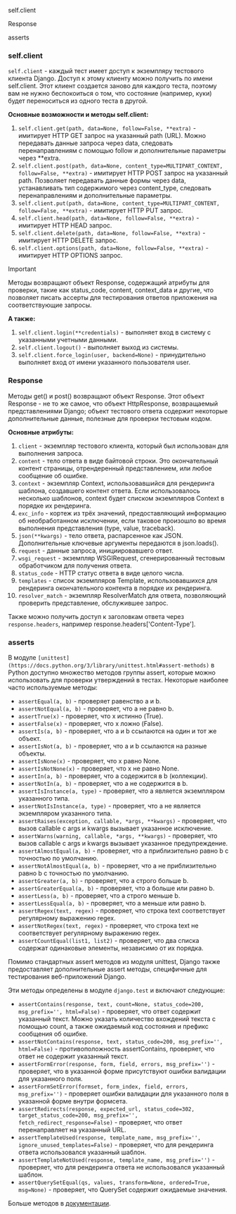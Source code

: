 self.client

Response

asserts

### self.client

`self.client` - каждый тест имеет доступ к экземпляру тестового клиента Django. Доступ к этому клиенту можно получить по имени self.client. Этот клиент создается заново для каждого теста, поэтому вам не нужно беспокоиться о том, что состояние (например, куки) будет переноситься из одного теста в другой.

**Основные возможности и методы self.client:**

1. `self.client.get(path, data=None, follow=False, **extra)` - имитирует HTTP GET запрос на указанный path (URL). Можно передавать данные запроса через data, следовать перенаправлениям с помощью follow и дополнительные параметры через **extra.
2. `self.client.post(path, data=None, content_type=MULTIPART_CONTENT, follow=False, **extra)` - имитирует HTTP POST запрос на указанный path. Позволяет передавать данные формы через data, устанавливать тип содержимого через content_type, следовать перенаправлениям и дополнительные параметры.
3. `self.client.put(path, data=None, content_type=MULTIPART_CONTENT, follow=False, **extra)` - имитирует HTTP PUT запрос.
4. `self.client.head(path, data=None, follow=False, **extra)` - имитирует HTTP HEAD запрос.
5. `self.client.delete(path, data=None, follow=False, **extra)` - имитирует HTTP DELETE запрос.
6. `self.client.options(path, data=None, follow=False, **extra)` - имитирует HTTP OPTIONS запрос.

> [!important]  
> Методы возвращают объект Response, содержащий атрибуты для проверки, такие как status_code, content, context_data и другие, что позволяет писать ассерты для тестирования ответов приложения на соответствующие запросы.  

**А также:**

1. `self.client.login(**credentials)` - выполняет вход в систему с указанными учетными данными.
2. `self.client.logout()` - выполняет выход из системы.
3. `self.client.force_login(user, backend=None)` - принудительно выполняет вход от имени указанного пользователя user.

### Response

Методы get() и post() возвращают объект Response. Этот объект Response - не то же самое, что объект HttpResponse, возвращаемый представлениями Django; объект тестового ответа содержит некоторые дополнительные данные, полезные для проверки тестовым кодом.

**Основные атрибуты:**

1. `client` - экземпляр тестового клиента, который был использован для выполнения запроса.
2. `content` - тело ответа в виде байтовой строки. Это окончательный контент страницы, отрендеренный представлением, или любое сообщение об ошибке.
3. `context` - экземпляр Context, использовавшийся для рендеринга шаблона, создавшего контент ответа. Если использовалось несколько шаблонов, context будет списком экземпляров Context в порядке их рендеринга.
4. `exc_info` - кортеж из трёх значений, предоставляющий информацию об необработанном исключении, если таковое произошло во время выполнения представления (type, value, traceback).
5. `json(**kwargs)` - тело ответа, распарсенное как JSON. Дополнительные ключевые аргументы передаются в json.loads().
6. `request` - данные запроса, инициировавшего ответ.
7. `wsgi_request` - экземпляр WSGIRequest, сгенерированный тестовым обработчиком для получения ответа.
8. `status_code` - HTTP статус ответа в виде целого числа.
9. `templates` - список экземпляров Template, использовавшихся для рендеринга окончательного контента в порядке их рендеринга.
10. `resolver_match` - экземпляр ResolverMatch для ответа, позволяющий проверить представление, обслужившее запрос.

Также можно получить доступ к заголовкам ответа через `response.headers`, например response.headers['Content-Type'].

### asserts

В модуле `[unittest](https://docs.python.org/3/library/unittest.html#assert-methods)` в Python доступно множество методов группы assert, которые можно использовать для проверки утверждений в тестах. Некоторые наиболее часто используемые методы:

- `assertEqual(a, b)` - проверяет равенство a и b.
- `assertNotEqual(a, b)` - проверяет, что a не равно b.
- `assertTrue(x)` - проверяет, что x истинно (True).
- `assertFalse(x)` - проверяет, что x ложно (False).
- `assertIs(a, b)` - проверяет, что a и b ссылаются на один и тот же объект.
- `assertIsNot(a, b)` - проверяет, что a и b ссылаются на разные объекты.
- `assertIsNone(x)` - проверяет, что x равно None.
- `assertIsNotNone(x)` - проверяет, что x не равно None.
- `assertIn(a, b)` - проверяет, что a содержится в b (коллекции).
- `assertNotIn(a, b)` - проверяет, что a не содержится в b.
- `assertIsInstance(a, type)` - проверяет, что a является экземпляром указанного типа.
- `assertNotIsInstance(a, type)` - проверяет, что a не является экземпляром указанного типа.
- `assertRaises(exception, callable, *args, **kwargs)` - проверяет, что вызов callable с args и kwargs вызывает указанное исключение.
- `assertWarns(warning, callable, *args, **kwargs)` - проверяет, что вызов callable с args и kwargs вызывает указанное предупреждение.
- `assertAlmostEqual(a, b)` - проверяет, что a приблизительно равно b с точностью по умолчанию.
- `assertNotAlmostEqual(a, b)` - проверяет, что a не приблизительно равно b с точностью по умолчанию.
- `assertGreater(a, b)` - проверяет, что a строго больше b.
- `assertGreaterEqual(a, b)` - проверяет, что a больше или равно b.
- `assertLess(a, b)` - проверяет, что a строго меньше b.
- `assertLessEqual(a, b)` - проверяет, что a меньше или равно b.
- `assertRegex(text, regex)` - проверяет, что строка text соответствует регулярному выражению regex.
- `assertNotRegex(text, regex)` - проверяет, что строка text не соответствует регулярному выражению regex.
- `assertCountEqual(list1, list2)` - проверяет, что два списка содержат одинаковые элементы, независимо от их порядка.

Помимо стандартных assert методов из модуля unittest, Django также предоставляет дополнительные assert методы, специфичные для тестирования веб-приложений Django.

Эти методы определены в модуле `django.test` и включают следующие:

- `assertContains(response, text, count=None, status_code=200, msg_prefix='', html=False)` - проверяет, что ответ содержит указанный текст. Можно указать количество вхождений текста с помощью count, а также ожидаемый код состояния и префикс сообщения об ошибке.
- `assertNotContains(response, text, status_code=200, msg_prefix='', html=False)` - противоположность assertContains, проверяет, что ответ не содержит указанный текст.
- `assertFormError(response, form, field, errors, msg_prefix='')` - проверяет, что в указанной форме присутствуют ошибки валидации для указанного поля.
- `assertFormSetError(formset, form_index, field, errors, msg_prefix='')` - проверяет ошибки валидации для указанного поля в указанной форме внутри формсета.
- `assertRedirects(response, expected_url, status_code=302, target_status_code=200, msg_prefix='', fetch_redirect_response=False)` - проверяет, что ответ перенаправляет на указанный URL.
- `assertTemplateUsed(response, template_name, msg_prefix='', ignore_unused_templates=False)` - проверяет, что для рендеринга ответа использовался указанный шаблон.
- `assertTemplateNotUsed(response, template_name, msg_prefix='')` - проверяет, что для рендеринга ответа не использовался указанный шаблон.
- `assertQuerySetEqual(qs, values, transform=None, ordered=True, msg=None)` - проверяет, что QuerySet содержит ожидаемые значения.

Больше методов в [документации](https://docs.djangoproject.com/en/5.0/topics/testing/tools/#assertions).

<div class="page-break" style="page-break-before: always;"></div>
